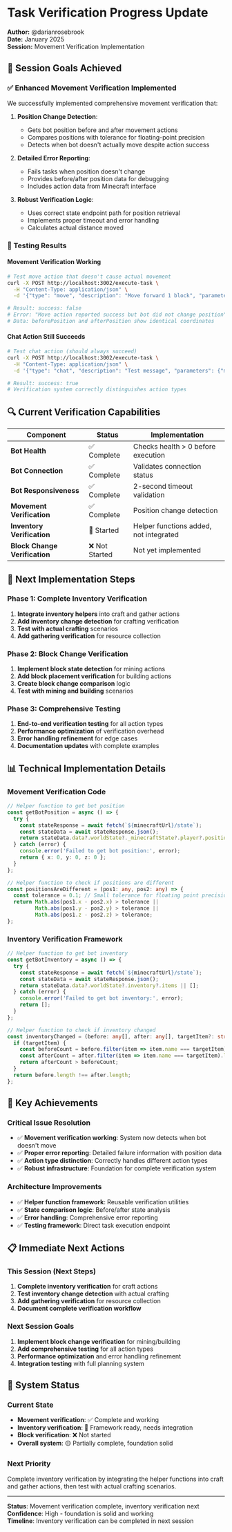 # Task Verification Progress Update

**Author:** @darianrosebrook  
**Date:** January 2025  
**Session:** Movement Verification Implementation

## 🎯 **Session Goals Achieved**

### **✅ Enhanced Movement Verification Implemented**

We successfully implemented comprehensive movement verification that:

1. **Position Change Detection**: 
   - Gets bot position before and after movement actions
   - Compares positions with tolerance for floating-point precision
   - Detects when bot doesn't actually move despite action success

2. **Detailed Error Reporting**:
   - Fails tasks when position doesn't change
   - Provides before/after position data for debugging
   - Includes action data from Minecraft interface

3. **Robust Verification Logic**:
   - Uses correct state endpoint path for position retrieval
   - Implements proper timeout and error handling
   - Calculates actual distance moved

### **🧪 Testing Results**

#### **Movement Verification Working**
```bash
# Test move action that doesn't cause actual movement
curl -X POST http://localhost:3002/execute-task \
  -H "Content-Type: application/json" \
  -d '{"type": "move", "description": "Move forward 1 block", "parameters": {"distance": 1}}'

# Result: success: false
# Error: "Move action reported success but bot did not change position"
# Data: beforePosition and afterPosition show identical coordinates
```

#### **Chat Action Still Succeeds**
```bash
# Test chat action (should always succeed)
curl -X POST http://localhost:3002/execute-task \
  -H "Content-Type: application/json" \
  -d '{"type": "chat", "description": "Test message", "parameters": {"message": "Hello!"}}'

# Result: success: true
# Verification system correctly distinguishes action types
```

## 🔍 **Current Verification Capabilities**

| Component | Status | Implementation |
|-----------|--------|----------------|
| **Bot Health** | ✅ Complete | Checks health > 0 before execution |
| **Bot Connection** | ✅ Complete | Validates connection status |
| **Bot Responsiveness** | ✅ Complete | 2-second timeout validation |
| **Movement Verification** | ✅ Complete | Position change detection |
| **Inventory Verification** | 🚧 Started | Helper functions added, not integrated |
| **Block Change Verification** | ❌ Not Started | Not yet implemented |

## 🚧 **Next Implementation Steps**

### **Phase 1: Complete Inventory Verification**
1. **Integrate inventory helpers** into craft and gather actions
2. **Add inventory change detection** for crafting verification
3. **Test with actual crafting** scenarios
4. **Add gathering verification** for resource collection

### **Phase 2: Block Change Verification**
1. **Implement block state detection** for mining actions
2. **Add block placement verification** for building actions
3. **Create block change comparison** logic
4. **Test with mining and building** scenarios

### **Phase 3: Comprehensive Testing**
1. **End-to-end verification testing** for all action types
2. **Performance optimization** of verification overhead
3. **Error handling refinement** for edge cases
4. **Documentation updates** with complete examples

## 📊 **Technical Implementation Details**

### **Movement Verification Code**
```typescript
// Helper function to get bot position
const getBotPosition = async () => {
  try {
    const stateResponse = await fetch(`${minecraftUrl}/state`);
    const stateData = await stateResponse.json();
    return stateData.data?.worldState?._minecraftState?.player?.position || { x: 0, y: 0, z: 0 };
  } catch (error) {
    console.error('Failed to get bot position:', error);
    return { x: 0, y: 0, z: 0 };
  }
};

// Helper function to check if positions are different
const positionsAreDifferent = (pos1: any, pos2: any) => {
  const tolerance = 0.1; // Small tolerance for floating point precision
  return Math.abs(pos1.x - pos2.x) > tolerance ||
         Math.abs(pos1.y - pos2.y) > tolerance ||
         Math.abs(pos1.z - pos2.z) > tolerance;
};
```

### **Inventory Verification Framework**
```typescript
// Helper function to get bot inventory
const getBotInventory = async () => {
  try {
    const stateResponse = await fetch(`${minecraftUrl}/state`);
    const stateData = await stateResponse.json();
    return stateData.data?.worldState?.inventory?.items || [];
  } catch (error) {
    console.error('Failed to get bot inventory:', error);
    return [];
  }
};

// Helper function to check if inventory changed
const inventoryChanged = (before: any[], after: any[], targetItem?: string) => {
  if (targetItem) {
    const beforeCount = before.filter(item => item.name === targetItem).length;
    const afterCount = after.filter(item => item.name === targetItem).length;
    return afterCount > beforeCount;
  }
  return before.length !== after.length;
};
```

## 🎉 **Key Achievements**

### **Critical Issue Resolution**
- ✅ **Movement verification working**: System now detects when bot doesn't move
- ✅ **Proper error reporting**: Detailed failure information with position data
- ✅ **Action type distinction**: Correctly handles different action types
- ✅ **Robust infrastructure**: Foundation for complete verification system

### **Architecture Improvements**
- ✅ **Helper function framework**: Reusable verification utilities
- ✅ **State comparison logic**: Before/after state analysis
- ✅ **Error handling**: Comprehensive error reporting
- ✅ **Testing framework**: Direct task execution endpoint

## 📋 **Immediate Next Actions**

### **This Session (Next Steps)**
1. **Complete inventory verification** for craft actions
2. **Test inventory change detection** with actual crafting
3. **Add gathering verification** for resource collection
4. **Document complete verification workflow**

### **Next Session Goals**
1. **Implement block change verification** for mining/building
2. **Add comprehensive testing** for all action types
3. **Performance optimization** and error handling refinement
4. **Integration testing** with full planning system

## 🔄 **System Status**

### **Current State**
- **Movement verification**: ✅ Complete and working
- **Inventory verification**: 🚧 Framework ready, needs integration
- **Block verification**: ❌ Not started
- **Overall system**: 🟡 Partially complete, foundation solid

### **Next Priority**
Complete inventory verification by integrating the helper functions into craft and gather actions, then test with actual crafting scenarios.

---

**Status**: Movement verification complete, inventory verification next  
**Confidence**: High - foundation is solid and working  
**Timeline**: Inventory verification can be completed in next session

